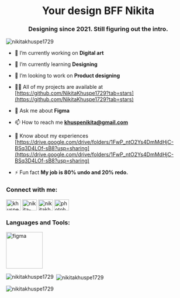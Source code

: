 <h1 align="center">Your design BFF Nikita</h1>
<h3 align="center">Designing since 2021. Still figuring out the intro.</h3>


<p align="left"> <img src="https://komarev.com/ghpvc/?username=nikitakhuspe1729&label=Profile%20views&color=0e75b6&style=flat" alt="nikitakhuspe1729" /> </p>

- 🔭 I’m currently working on **Digital art**


- 🌱 I’m currently learning **Designing**

- 👯 I’m looking to work on **Product designing**

- 👨‍💻 All of my projects are available at [https://github.com/NikitaKhuspe1729?tab=stars](https://github.com/NikitaKhuspe1729?tab=stars)

- 💬 Ask me about **Figma**

- 📫 How to reach me **khuspenikita@gmail.com**

- 📄 Know about my experiences [https://drive.google.com/drive/folders/1FwP_ntO2Ys4DmMdHjC-BSq3D4LOf-sB8?usp=sharing](https://drive.google.com/drive/folders/1FwP_ntO2Ys4DmMdHjC-BSq3D4LOf-sB8?usp=sharing)

- ⚡ Fun fact **My job is 80% undo and 20% redo.**


<h3 align="left">Connect with me:</h3>
<p align="left">
<a href="https://twitter.com/khuspenikita" target="blank"><img align="center" src="https://raw.githubusercontent.com/rahuldkjain/github-profile-readme-generator/master/src/images/icons/Social/twitter.svg" alt="khuspenikita" height="30" width="40" /></a>
<a href="https://linkedin.com/in/nikita-khuspe" target="blank"><img align="center" src="https://raw.githubusercontent.com/rahuldkjain/github-profile-readme-generator/master/src/images/icons/Social/linked-in-alt.svg" alt="nikita-khuspe" height="30" width="40" /></a>
<a href="https://www.behance.net/nikitakhuspe1729" target="blank"><img align="center" src="https://raw.githubusercontent.com/rahuldkjain/github-profile-readme-generator/master/src/images/icons/Social/behance.svg" alt="nikitakhuspe1729" height="30" width="40" /></a>
<a href="https://www.youtube.com/c/photoholiccaptures" target="blank"><img align="center" src="https://raw.githubusercontent.com/rahuldkjain/github-profile-readme-generator/master/src/images/icons/Social/youtube.svg" alt="photoholiccaptures" height="30" width="40" /></a>
</p>

<h3 align="left">Languages and Tools:</h3>
<p align="left"> <a href="https://www.figma.com/" target="_blank" rel="noreferrer"> <img src="https://www.vectorlogo.zone/logos/figma/figma-icon.svg" alt="figma" width="100" height="100"/> </a> </p>

<p><img align="left" src="https://github-readme-stats.vercel.app/api/top-langs?username=nikitakhuspe1729&show_icons=true&locale=en&layout=compact" alt="nikitakhuspe1729" /></p>

<p>&nbsp;<img align="center" src="https://github-readme-stats.vercel.app/api?username=nikitakhuspe1729&show_icons=true&locale=en" alt="nikitakhuspe1729" /></p>

<p><img align="center" src="https://github-readme-streak-stats.herokuapp.com/?user=nikitakhuspe1729&" alt="nikitakhuspe1729" /></p>


